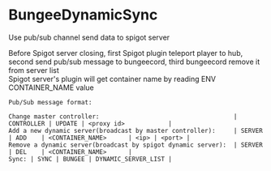 # BungeeDynamicSync

Use pub/sub channel send data to spigot server  

Before Spigot server closing, first Spigot plugin teleport player to hub, second send pub/sub message to bungeecord, third bungeecord remove it from server list  
Spigot server's plugin will get container name by reading ENV CONTAINER_NAME value

```  
Pub/Sub message format:

Change master controller: 								      | CONTROLLER | UPDATE | <proxy id>            |
Add a new dynamic server(broadcast by master controller):     | SERVER     | ADD    | <CONTAINER_NAME>      | <ip> | <port> |
Remove a dynamic server(broadcast by spigot dynamic server):  | SERVER     | DEL    | <CONTAINER_NAME>      |
Sync: | SYNC | BUNGEE | DYNAMIC_SERVER_LIST |

```  
